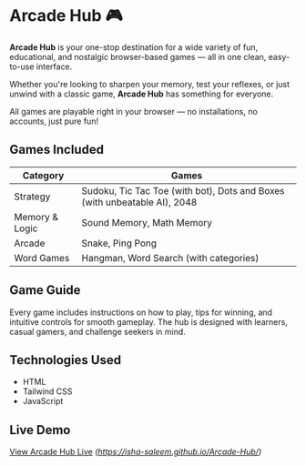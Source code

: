 # Arcade Hub 🎮

**Arcade Hub** is your one-stop destination for a wide variety of fun, educational, and nostalgic browser-based games — all in one clean, easy-to-use interface.

Whether you're looking to sharpen your memory, test your reflexes, or just unwind with a classic game, **Arcade Hub** has something for everyone.

All games are playable right in your browser — no installations, no accounts, just pure fun!



##  Games Included

| Category         | Games                                                                    |
|------------------|--------------------------------------------------------------------------|
|  Strategy       | Sudoku, Tic Tac Toe (with bot), Dots and Boxes (with unbeatable AI), 2048 |
|  Memory & Logic | Sound Memory, Math Memory                                                 |
|  Arcade         | Snake, Ping Pong                                                          |
|  Word Games     | Hangman, Word Search (with categories)                                    |



##  Game Guide

Every game includes instructions on how to play, tips for winning, and intuitive controls for smooth gameplay. The hub is designed with learners, casual gamers, and challenge seekers in mind.



##  Technologies Used

- HTML  
- Tailwind CSS  
- JavaScript  

##  Live Demo

[ View Arcade Hub Live](#) *(https://isha-saleem.github.io/Arcade-Hub/)*

